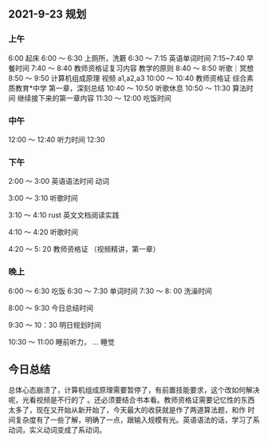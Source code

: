 ## 2021-9-23 规划

### 上午

6:00 起床
6:00 ～ 6:30 上厕所，洗簌
6:30 ～ 7:15 英语单词时间
7:15~7:40 早餐时间
7:40 ～ 8:40 教师资格证复习内容 教学的原则
8:40 ～ 8:50 听歌｜冥想
8:50 ～ 9:50 计算机组成原理 视频 a1,a2,a3
10:00 ～ 10:40 教师资格证 综合素质教育\*中学 第一章，深刻总结
10:40 ～ 10:50 听歌休息
10:50 ～ 11:30 算法时间 继续接下来的第一章内容
11:30 ～ 12:00 吃饭时间

### 中午

12:00 ～ 12:40 听力时间
12:30

### 下午

2:00 ～ 3:00 英语语法时间 动词

3:00 ～ 3:10 听歌时间

3:10 ～ 4:10 rust 英文文档阅读实践

4:10 ～ 4:20 听歌时间

4:20 ～ 5: 20 教师资格证 （视频精讲，第一章）

### 晚上

6:00 ～ 6:30 吃饭
6:30 ～ 7:30 单词时间
7:30 ～ 8: 00 洗澡时间

8:00 ～ 9:30 今日总结时间

9:30 ～ 10：30 明日规划时间

10:30 ～ 11:00 睡前听力，
... 睡觉

## 今日总结

总体心态崩溃了，计算机组成原理需要暂停了，有前置技能要求，这个改如何解决呢，光看视频是不行的了
。还必须要结合书本看。教师资格证需要记忆性的东西太多了，现在又开始从新开始了，今天最大的收获就是作了两道算法题，和作 时间复杂度有了一些了解，明确了一点，跟输入规模有光。英语语法的话，学习了系动词，实义动词变成了系动词。

